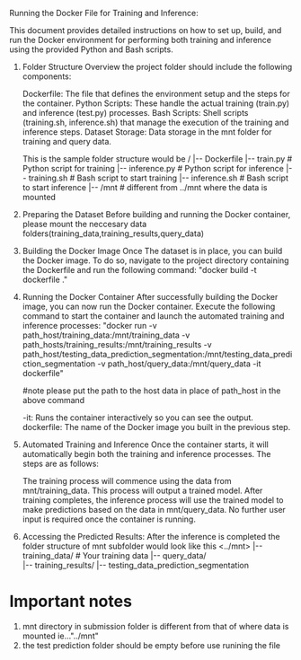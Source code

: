Running the Docker File for Training and Inference:


This document provides detailed instructions on how to set up, build, and run the Docker environment for performing both training and inference using the provided Python and Bash scripts.

1. Folder Structure Overview
    the project folder should include the following components:

    Dockerfile: The file that defines the environment setup and the steps for the container.
    Python Scripts: These handle the actual training (train.py) and inference (test.py) processes.
    Bash Scripts: Shell scripts (training.sh, inference.sh) that manage the execution of the training and inference steps.
    Dataset Storage: Data storage in the mnt folder for training and query data.

    This is the sample folder structure would be
    /<project-folder>
        |-- Dockerfile
        |-- train.py               # Python script for training
        |-- inference.py           # Python script for inference
        |-- training.sh            # Bash script to start training
        |-- inference.sh           # Bash script to start inference
        |-- /mnt                   # different from ../mnt where the data is mounted
            

2. Preparing the Dataset
    Before building and running the Docker container, please mount the neccesary data folders(training_data,training_results,query_data)

3. Building the Docker Image
    Once The dataset is in place, you can build the Docker image. To do so, navigate to the project directory containing the Dockerfile and run the following command:
        "docker build -t dockerfile ."

4. Running the Docker Container
    After successfully building the Docker image, you can now run the Docker container. Execute the following command to start the container and launch the automated training and inference processes:  "docker run -v path_host/training_data:/mnt/training_data -v path_hosts/training_results:/mnt/training_results -v path_host/testing_data_prediction_segmentation:/mnt/testing_data_prediction_segmentation -v path_host/query_data:/mnt/query_data -it dockerfile"

    #note please put the path to the host data in place of path_host in the above command

    -it: Runs the container interactively so you can see the output.
    dockerfile: The name of the Docker image you built in the previous step.

5. Automated Training and Inference
    Once the container starts, it will automatically begin both the training and inference processes. The steps are as follows:

    The training process will commence using the data from mnt/training_data. This process will output a trained model.
    After training completes, the inference process will use the trained model to make predictions based on the data in mnt/query_data.
    No further user input is required once the container is running.

6. Accessing the Predicted Results:
    After the inference is completed the folder structure of mnt subfolder would look like this
    <../mnt>
        |-- training_data/         # Your training data
        |-- query_data/   
        |-- training_results/
        |-- testing_data_prediction_segmentation
    
 # Important notes
 1) mnt directory in submission folder is different from that of where data is mounted ie..."../mnt"
 2) the test prediction folder should be empty before use runining the file
 
